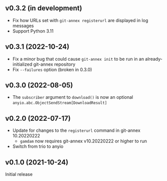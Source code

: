 v0.3.2 (in development)
-----------------------
- Fix how URLs set with `git-annex registerurl` are displayed in log messages
- Support Python 3.11

v0.3.1 (2022-10-24)
-------------------
- Fix a minor bug that could cause `git-annex init` to be run in an
  already-initialized git-annex repository
- Fix `--failures` option (broken in 0.3.0)

v0.3.0 (2022-08-05)
-------------------
- The `subscriber` argument to `download()` is now an optional
  `anyio.abc.ObjectSendStream[DownloadResult]`

v0.2.0 (2022-07-17)
-------------------
- Update for changes to the `registerurl` command in git-annex 10.20220222
    - `gamdam` now requires git-annex v10.20220222 or higher to run
- Switch from trio to anyio

v0.1.0 (2021-10-24)
-------------------
Initial release

